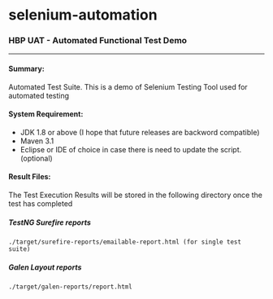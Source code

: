 selenium-automation
===================

### HBP UAT - Automated Functional Test Demo
---
#### Summary:

Automated Test Suite. This is a demo of Selenium Testing Tool used for automated testing 

#### System Requirement:

* JDK 1.8 or above (I hope that future releases are backword compatible)
* Maven 3.1
* Eclipse or IDE of choice in case there is need to update the script. (optional)
    
#### Result Files:	
The Test Execution Results will be stored in the following directory once the test has completed

##### TestNG Surefire reports
    ./target/surefire-reports/emailable-report.html (for single test suite)
	
##### Galen Layout reports
    ./target/galen-reports/report.html
    
			